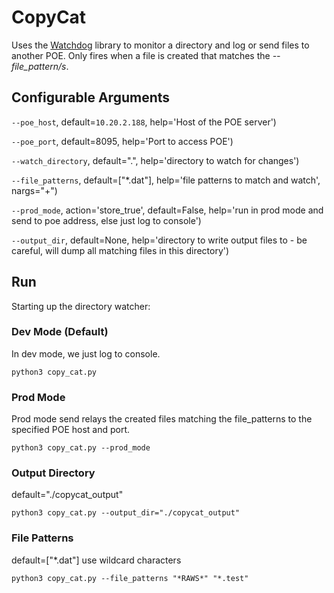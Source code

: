 CopyCat
===

Uses the [Watchdog](https://github.com/gorakhargosh/watchdog) library to monitor a directory and log or send files to another POE.
Only fires when a file is created that matches the _--file_pattern/s_.

## Configurable Arguments

`--poe_host`, default=`10.20.2.188`, help='Host of the POE server')

`--poe_port`, default=8095, help='Port to access POE')

`--watch_directory`, default=".", help='directory to watch for changes')

`--file_patterns`, default=["*.dat"], help='file patterns to match and watch', nargs="+")

`--prod_mode`, action='store_true', default=False, help='run in prod mode and send to poe address, else just log to console')

`--output_dir`, default=None, help='directory to write output files to - be careful, will dump all matching files in this directory')


## Run
Starting up the directory watcher:

### Dev Mode (Default)
In dev mode, we just log to console.

```
python3 copy_cat.py
```
### Prod Mode
Prod mode send relays the created files matching the file_patterns to the specified POE host and port.
```
python3 copy_cat.py --prod_mode
```

### Output Directory
default="./copycat_output"
```
python3 copy_cat.py --output_dir="./copycat_output"
```

### File Patterns
default=["*.dat"]
use wildcard characters
```
python3 copy_cat.py --file_patterns "*RAWS*" "*.test"
```

